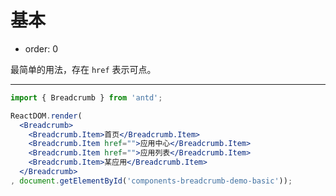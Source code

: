 # 基本

- order: 0

最简单的用法，存在 `href` 表示可点。

---

````jsx
import { Breadcrumb } from 'antd';

ReactDOM.render(
  <Breadcrumb>
    <Breadcrumb.Item>首页</Breadcrumb.Item>
    <Breadcrumb.Item href="">应用中心</Breadcrumb.Item>
    <Breadcrumb.Item href="">应用列表</Breadcrumb.Item>
    <Breadcrumb.Item>某应用</Breadcrumb.Item>
  </Breadcrumb>
, document.getElementById('components-breadcrumb-demo-basic'));
````
